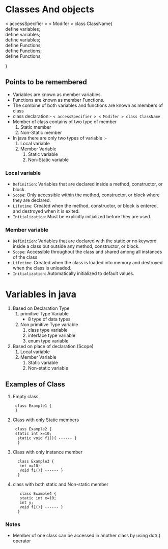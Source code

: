 # Classes And objects

< accessSpecifier > < Modifer > class ClassName{  
    define variables;  
    define variables;  
    define variables;       
    define Functions;  
    define Functions;  
    define Functions;  

}
## Points to be remembered 
- Variables are known as member variables.
- Functions are known as member Functions.
- The combine of both variables and functions are known as members of class
- class declaration:- `< accessSpecifier > < Modifer > class ClassName`
- Member of class contains of two type of member
  1. Static member
  2. Non-Static member
- In java there are only two types of variable :- 
    1. Local variable
    2. Member Variable
        1. Static variable
       2. Non-Static variable 
### Local variable
- `Definition`: Variables that are declared inside a method, constructor, or block.
- `Scope`: Only accessible within the method, constructor, or block where they are declared.
- `Lifetime`: Created when the method, constructor, or block is entered, and destroyed when it is exited.
- `Initialization`: Must be explicitly initialized before they are used.

### Member variable
- `Definition`: Variables that are declared with the static or no keyword inside a class but outside any method, constructor, or block.
- `Scope`: Accessible throughout the class and shared among all instances of the class
- `Lifetime`: Created when the class is loaded into memory and destroyed when the class is unloaded.
- `Initialization`: Automatically initialized to default values.

# Variables in java
1. Based on Declaration Type
   1. primitive Type Variable 
      - 8 type of data types   
   2. Non primitive Type variable
      1. class type variable
      2. interface type variable
      3. enum type variable
2.  Based on place of declaration (Scope)
    1. Local variable
    2. Member Variable
        1. Static variable
       2.  Non-static variable

## Examples of Class
1. Empty class

        class Example1 {
        }
2. Class with only Static members

        class Example2 {
        static int x=10;
         static void f1(){ ------ }
         }
3. Class with only instance member

         class Example3 {
          int x=10;
          void f1(){ ------ }
         }
4. class with both static and Non-static member
   
          class Example4 {
          static int x=10; 
          int y;
          void f1(){ ------ }
         }
### Notes
- Member of one class can be accessed in another class by using dot(.) operator